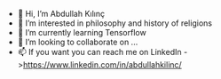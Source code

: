 - 👋 Hi, I’m Abdullah Kılınç
- 👀 I’m interested in philosophy and history of religions
- 🌱 I’m currently learning Tensorflow
- 💞️ I’m looking to collaborate on ...
- 📫 If you want you can reach me on LinkedIn ->https://www.linkedin.com/in/abdullahkilinc/

<!---
abdklncc/abdklncc is a ✨ special ✨ repository because its `README.md` (this file) appears on your GitHub profile.
You can click the Preview link to take a look at your changes.
--->
